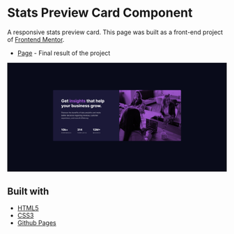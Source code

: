 # Stats Preview Card Component

A responsive stats preview card. This page was built as a front-end project of [Frontend Mentor](https://www.frontendmentor.io/challenges/stats-preview-card-component-8JqbgoU62).

- [Page](https://norwyx.github.io/Stats-Preview-Card-Component/) - Final result of the project

![Stats Preview Card](./images/final-results.png)




## Built with
- [HTML5](https://developer.mozilla.org/es/docs/HTML/HTML5)
- [CSS3](https://developer.mozilla.org/es/docs/Web/CSS/CSS3)
- [Github Pages](https://pages.github.com/)
